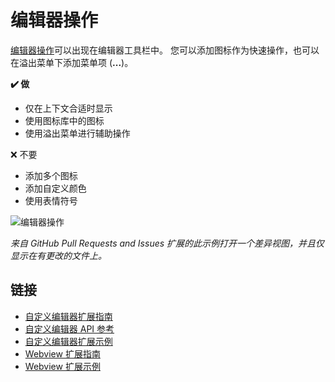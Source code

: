 # 编辑器操作

[编辑器操作](https://code.visualstudio.com/api/references/contribution-points#contributes.commands)可以出现在编辑器工具栏中。 您可以添加图标作为快速操作，也可以在溢出菜单下添加菜单项 (**...**)。

**✔️ 做**

-   仅在上下文合适时显示
-   使用图标库中的图标
-   使用溢出菜单进行辅助操作

❌ 不要

-   添加多个图标
-   添加自定义颜色
-   使用表情符号

![编辑器操作](https://static.yicode.tech/images/vscode-docs/examples/editor-actions.png)

_来自 GitHub Pull Requests and Issues 扩展的此示例打开一个差异视图，并且仅显示在有更改的文件上。_

## 链接

-   [自定义编辑器扩展指南](https://code.visualstudio.com/api/extension-guides/custom-editors)
-   [自定义编辑器 API 参考](https://code.visualstudio.com/api/references/contribution-points#contributes.customEditors)
-   [自定义编辑器扩展示例](https://github.com/microsoft/vscode-extension-samples/tree/main/custom-editor-sample)
-   [Webview 扩展指南](https://code.visualstudio.com/api/extension-guides/webview)
-   [Webview 扩展示例](https://github.com/microsoft/vscode-extension-samples/blob/main/webview-sample)
